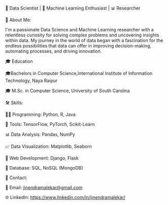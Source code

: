 
🔬 Data Scientist | 🤖 Machine Learning Enthusiast | 📊 Researcher

🌟 About Me:

I'm a passionate Data Science and Machine Learning researcher with a relentless curiosity for solving complex problems and uncovering insights within data. My journey in the world of data began with a fascination for the endless possibilities that data can offer in improving decision-making, automating processes, and driving innovation.

🎓 Education


🎓Bachelors in Computer Science,International Institute of Information Technology, Naya Raipur

🎓 M.Sc. in Computer Science, University of South Carolina

🛠 Skills:


👩‍💻 Programming: Python, R, Java

🔢 Tools: TensorFlow, PyTorch, Scikit-Learn

📊 Data Analysis: Pandas, NumPy

📈 Data Visualization: Matplotlib, Seaborn

🐍 Web Development: Django, Flask

📜 Database: SQL, NoSQL (MongoDB)

📧 Contact:

📧 Email: jinendramalekar@gmail.com

🌐 LinkedIn:  https://www.linkedin.com/in/jinendramalekar/


